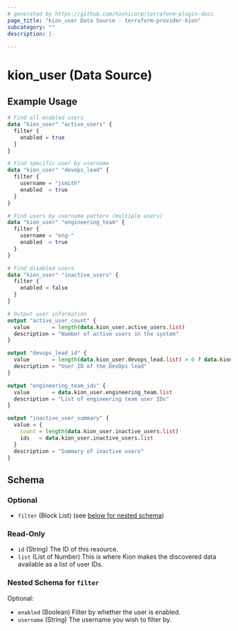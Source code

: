 ```yaml
---
# generated by https://github.com/hashicorp/terraform-plugin-docs
page_title: "kion_user Data Source - terraform-provider-kion"
subcategory: ""
description: |-
  
---
```


# kion_user (Data Source)



## Example Usage

```terraform
# Find all enabled users
data "kion_user" "active_users" {
  filter {
    enabled = true
  }
}

# Find specific user by username
data "kion_user" "devops_lead" {
  filter {
    username = "jsmith"
    enabled  = true
  }
}

# Find users by username pattern (multiple users)
data "kion_user" "engineering_team" {
  filter {
    username = "eng-"
    enabled  = true
  }
}

# Find disabled users
data "kion_user" "inactive_users" {
  filter {
    enabled = false
  }
}

# Output user information
output "active_user_count" {
  value       = length(data.kion_user.active_users.list)
  description = "Number of active users in the system"
}

output "devops_lead_id" {
  value       = length(data.kion_user.devops_lead.list) > 0 ? data.kion_user.devops_lead.list[0] : null
  description = "User ID of the DevOps lead"
}

output "engineering_team_ids" {
  value       = data.kion_user.engineering_team.list
  description = "List of engineering team user IDs"
}

output "inactive_user_summary" {
  value = {
    count = length(data.kion_user.inactive_users.list)
    ids   = data.kion_user.inactive_users.list
  }
  description = "Summary of inactive users"
}
```

<!-- schema generated by tfplugindocs -->
## Schema

### Optional

- `filter` (Block List) (see [below for nested schema](#nestedblock--filter))

### Read-Only

- `id` (String) The ID of this resource.
- `list` (List of Number) This is where Kion makes the discovered data available as a list of user IDs.

<a id="nestedblock--filter"></a>
### Nested Schema for `filter`

Optional:

- `enabled` (Boolean) Filter by whether the user is enabled.
- `username` (String) The username you wish to filter by.
